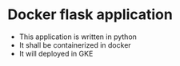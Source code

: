 # Docker flask application 

- This application is written in python 
- It shall be containerized in docker 
- It will deployed in GKE
